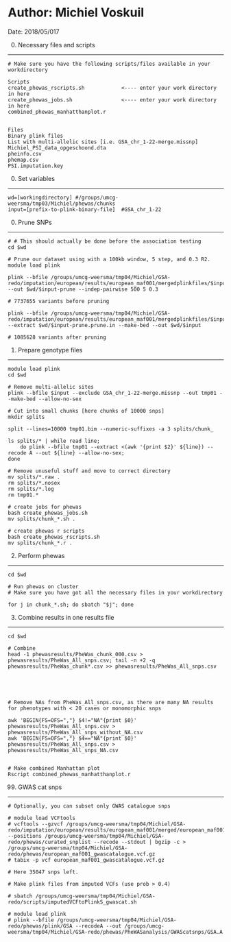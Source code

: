 # Author: Michiel Voskuil 

Date: 2018/05/017

0. Necessary files and scripts
---------------------------------------------------
```
# Make sure you have the following scripts/files available in your workdirectory 

Scripts
create_phewas_rscripts.sh            <---- enter your work directory in here 
create_phewas_jobs.sh                <---- enter your work directory in here 
combined_phewas_manhatthanplot.r


Files
Binary plink files
List with multi-allelic sites [i.e. GSA_chr_1-22-merge.missnp]
Michiel_PSI_data_opgeschoond.dta
pheinfo.csv 
phemap.csv
PSI.imputation.key
```


0. Set variables
---------------------------------------------------
```
wd=[workingdirectory] #/groups/umcg-weersma/tmp03/Michiel/phewas/chunks
input=[prefix-to-plink-binary-file]  #GSA_chr_1-22
```

0. Prune SNPs
---------------------------------------------------
```
# # This should actually be done before the association testing
cd $wd

# Prune our dataset using with a 100kb window, 5 step, and 0.3 R2. 
module load plink

plink --bfile /groups/umcg-weersma/tmp04/Michiel/GSA-redo/imputation/european/results/european_maf001/mergedplinkfiles/$input --out $wd/$input-prune --indep-pairwise 500 5 0.3  

# 7737655 variants before pruning

plink --bfile /groups/umcg-weersma/tmp04/Michiel/GSA-redo/imputation/european/results/european_maf001/mergedplinkfiles/$input --extract $wd/$input-prune.prune.in --make-bed --out $wd/$input

# 1085628 variants after pruning
```

1. Prepare genotype files
---------------------------------------------------
```
module load plink
cd $wd

# Remove multi-allelic sites
plink --bfile $input --exclude GSA_chr_1-22-merge.missnp --out tmp01 --make-bed --allow-no-sex

# Cut into small chunks [here chunks of 10000 snps]
mkdir splits

split --lines=10000 tmp01.bim --numeric-suffixes -a 3 splits/chunk_

ls splits/* | while read line; 
    do plink --bfile tmp01 --extract <(awk '{print $2}' ${line}) --recode A --out ${line} --allow-no-sex;
done

# Remove unuseful stuff and move to correct directory
mv splits/*.raw .
rm splits/*.nosex
rm splits/*.log
rm tmp01.*

# create jobs for phewas
bash create_phewas_jobs.sh
mv splits/chunk_*.sh .

# create phewas r scripts
bash create_phewas_rscripts.sh
mv splits/chunk_*.r .
```

2. Perform phewas
---------------------------------------------------
```
cd $wd

# Run phewas on cluster 
# Make sure you have got all the necessary files in your workdirectory

for j in chunk_*.sh; do sbatch "$j"; done
```


3. Combine results in one results file
---------------------------------------------------
```
cd $wd

# Combine
head -1 phewasresults/PheWas_chunk_000.csv > phewasresults/PheWas_All_snps.csv; tail -n +2 -q phewasresults/PheWas_chunk*.csv >> phewasresults/PheWas_All_snps.csv





# Remove NAs from PheWas_All_snps.csv, as there are many NA results for phenotypes with < 20 cases or monomorphic snps

awk 'BEGIN{FS=OFS=","} $4!="NA"{print $0}' phewasresults/PheWas_All_snps.csv > phewasresults/PheWas_All_snps_without_NA.csv
awk 'BEGIN{FS=OFS=","} $4=="NA"{print $0}' phewasresults/PheWas_All_snps.csv > phewasresults/PheWas_All_snps_NA.csv


# Make combined Manhattan plot
Rscript combined_phewas_manhatthanplot.r
```
 
 
 99. GWAS cat snps
---------------------------------------------------
```
# Optionally, you can subset only GWAS catalogue snps

# module load VCFtools
# vcftools --gzvcf /groups/umcg-weersma/tmp04/Michiel/GSA-redo/imputation/european/results/european_maf001/merged/european_maf001.vcf.gz --positions /groups/umcg-weersma/tmp04/Michiel/GSA-redo/phewas/curated_snplist --recode --stdout | bgzip -c > /groups/umcg-weersma/tmp04/Michiel/GSA-redo/phewas/european_maf001_gwascatalogue.vcf.gz
# tabix -p vcf european_maf001_gwascatalogue.vcf.gz

# Here 35047 snps left.

# Make plink files from imputed VCFs (use prob > 0.4)

# sbatch /groups/umcg-weersma/tmp04/Michiel/GSA-redo/scripts/imputedVCFtoPlinkS_gwascat.sh

# module load plink
# plink --bfile /groups/umcg-weersma/tmp04/Michiel/GSA-redo/phewas/plink/GSA --recodeA --out /groups/umcg-weersma/tmp04/Michiel/GSA-redo/phewas/PheWASanalysis/GWAScatsnps/GSA.A
```
